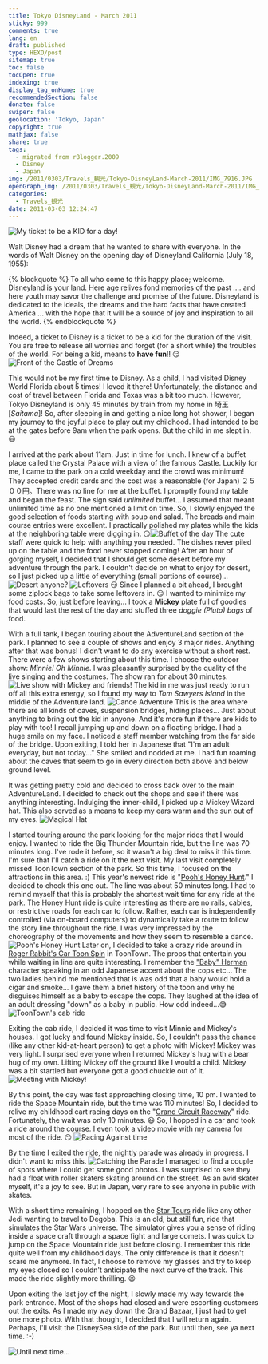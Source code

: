 ```yaml
---
title: Tokyo DisneyLand - March 2011
sticky: 999
comments: true
lang: en
draft: published
type: HEXO/post
sitemap: true
toc: false
tocOpen: true
indexing: true
display_tag_onHome: true
recommendedSection: false
donate: false
swiper: false
geolocation: 'Tokyo, Japan'
copyright: true
mathjax: false
share: true
tags:
  - migrated from rBlogger.2009
  - Disney
  - Japan
img: /2011/0303/Travels_観光/Tokyo-DisneyLand-March-2011/IMG_7916.JPG
openGraph_img: /2011/0303/Travels_観光/Tokyo-DisneyLand-March-2011/IMG_7916.JPG
categories:
  - Travels_観光
date: 2011-03-03 12:24:47
---
```


 ![My ticket to be a KID for a day!](./Tokyo-DisneyLand-March-2011/IMG_7911.JPG)

 Walt Disney had a dream that he wanted to share with everyone. In the words of Walt Disney on the opening day of Disneyland California (July 18, 1955):

 {% blockquote %}
  To all who come to this happy place; welcome. Disneyland is your land. Here age relives fond memories of the past .... and here youth may savor the challenge and promise of the future. Disneyland is dedicated to the ideals, the dreams and the hard facts that have created America ... with the hope that it will be a source of joy and inspiration to all the world.
 {% endblockquote %}

 Indeed, a ticket to Disney is a ticket to be a kid for the duration of the visit. You are free to release all worries and forget (for a short while) the troubles of the world. For being a kid, means to <b>have fun</b>!! 😏
 ![Front of the Castle of Dreams](./Tokyo-DisneyLand-March-2011/IMG_7930.JPG)

 This would not be my first time to Disney. As a child, I had visited Disney World Florida about 5 times! I loved it there! Unfortunately, the distance and cost of travel between Florida and Texas was a bit too much. However, Tokyo Disneyland is only 45 minutes by train from my home in 埼玉 [<i>Saitama</i>]!
 So, after sleeping in and getting a nice long hot shower, I began my journey to the joyful place to play out my childhood. I had intended to be at the gates before 9am when the park opens. But the child in me slept in. 😃

 I arrived at the park about 11am. Just in time for lunch. I knew of a buffet place called the Crystal Palace with a view of the famous Castle. Luckily for me, I came to the park on a cold weekday and the crowd was minimum! They accepted credit cards and the cost was a reasonable (for Japan) ２５００円。There was no line for me at the buffet. I promptly found my table and began the feast. The sign said <i>unlimited</i> buffet... I assumed that meant unlimited time as no one mentioned a limit on time. So, I slowly enjoyed the good selection of foods starting with soup and salad. The breads and main course entries were excellent. I practically polished my plates while the kids at the neighboring table were digging in. 😏![Buffet of the day](./Tokyo-DisneyLand-March-2011/IMG_7938.JPG)
 The cute staff were quick to help with anything you needed. The dishes never piled up on the table and the food never stopped coming! After an hour of gorging myself, I decided that I should get some desert before my adventure through the park. I couldn't decide on what to enjoy for desert, so I just picked up a little of everything (small portions of course)... ![Desert anyone?](./Tokyo-DisneyLand-March-2011/IMG_7942.JPG)
 ![Leftovers 😏](./Tokyo-DisneyLand-March-2011/IMG_7946.JPG) Since I planned a bit ahead, I brought some ziplock bags to take some leftovers in. 😏 I wanted to minimize my food costs. So, just before leaving... I took a <b>Mickey</b> plate full of goodies that would last the rest of the day and stuffed three <i>doggie (Pluto) bags</i> of food.




 With a full tank, I began touring about the AdventureLand section of the park. I planned to see a couple of shows and enjoy 3 major rides. Anything after that was bonus!  I didn't want to do any exercise without a short rest. There were a few shows starting about this time. I choose the outdoor show: <i>Minnie! Oh Minnie</i>. I was pleasantly surprised by the quality of the live singing and the costumes. The show ran for about 30 minutes.![Live show with Mickey and friends!](./Tokyo-DisneyLand-March-2011/IMG_8020.JPG) The kid in me was just ready to run off all this extra energy, so I found my way to <i>Tom Sawyers Island</i> in the middle of the Adventure land. ![Canoe Adventure](./Tokyo-DisneyLand-March-2011/IMG_8113.JPG) This is the area where there are all kinds of caves, suspension bridges, hiding places... Just about anything to bring out the kid in anyone. And it's more fun if there are kids to play with too! I recall jumping up and down on a floating bridge. I had a huge smile on my face. I noticed a staff member watching from the far side of the bridge. Upon exiting, I told her in Japanese that "I'm an adult everyday, but not today..." She smiled and nodded at me. I had fun roaming about the caves that seem to go in every direction both above and below ground level. 

 It was getting pretty cold and decided to cross back over to the main AdventureLand. I decided to check out the shops and see if there was anything interesting. Indulging the inner-child, I picked up a Mickey Wizard hat. This also served as a means to keep my ears warm and the sun out of my eyes. 
 ![Magical Hat](./Tokyo-DisneyLand-March-2011/IMG_8121.JPG)


 I started touring around the park looking for the major rides that I would enjoy. I wanted to ride the Big Thunder Mountain ride, but the line was 70 minutes long. I've rode it before, so it wasn't a big deal to miss it this time. I'm sure that I'll catch a ride on it the next visit.  My last visit completely missed ToonTown section of the park. So this time, I focused on the attractions in this area. :)
 This year's newest ride is "[Pooh's Honey Hunt](./Tokyo-DisneyLand-March-2011/http://en.wikipedia.org/wiki/Pooh's_Hunny_Hunt)." I decided to check this one out. The line was about 50 minutes long. I had to remind myself that this is probably the shortest wait time for any ride at the park. The Honey Hunt ride is quite interesting as there are no rails, cables, or restrictive roads for each car to follow. Rather, each car is independently controlled (via on-board computers) to dynamically take a route to follow the story line throughout the ride. I was very impressed by the choreography of the movements and how they seem to resemble a dance. ![Pooh's Honey Hunt](./Tokyo-DisneyLand-March-2011/IMG_8137.JPG)
 Later on, I decided to take a crazy ride around in [Roger Rabbit's Car Toon Spin](./Tokyo-DisneyLand-March-2011/http://en.wikipedia.org/wiki/Roger_Rabbit's_Car_Toon_Spin) in ToonTown. The props that entertain you while waiting in line are quite interesting. I remember the ["Baby" Herman](./Tokyo-DisneyLand-March-2011/https://disney.wikia.com/wiki/Baby_Herman) character speaking in an odd Japanese accent about the cops etc... The two ladies behind me mentioned that is was odd that a baby would hold a cigar and smoke... I gave them a brief history of the toon and why he disguises himself as a baby to escape the cops. They laughed at the idea of an adult dressing "down" as a baby in public. How odd indeed...😅![ToonTown's cab ride](./Tokyo-DisneyLand-March-2011/IMG_8156.JPG)

 Exiting the cab ride, I decided it was time to visit Minnie and Mickey's houses. I got lucky and found Mickey inside. So, I couldn't pass the chance (like any other kid-at-heart person) to get a photo with Mickey! Mickey was very light. I surprised everyone when I returned Mickey's hug with a bear hug of my own. Lifting Mickey off the ground like I would a child. Mickey was a bit startled but everyone got a good chuckle out of it. ![Meeting with Mickey!](./Tokyo-DisneyLand-March-2011/IMG_8179.JPG)

 By this point, the day was fast approaching closing time, 10 pm. I wanted to ride the Space Mountain ride, but the time was 110 minutes! So, I decided to relive my childhood cart racing days on the "[Grand Circuit Raceway](./Tokyo-DisneyLand-March-2011/http://en.wikipedia.org/wiki/Autopia)" ride. Fortunately, the wait was only 10 minutes. 😃 So, I hopped in a car and took a ride around the course. I even took a video movie with my camera for most of the ride. 😏 ![Racing Against time](./Tokyo-DisneyLand-March-2011/IMG_8193.JPG)

 By the time I exited the ride, the nightly parade was already in progress. I didn't want to miss this. ![Catching the Parade](./Tokyo-DisneyLand-March-2011/IMG_8214.JPG) I managed to find a couple of spots where I could get some good photos. I was surprised to see they had a float with roller skaters skating around on the street. As an avid skater myself, it's a joy to see. But in Japan, very rare to see anyone in public with skates.

 With a short time remaining, I hopped on the [Star Tours](./Tokyo-DisneyLand-March-2011/http://en.wikipedia.org/wiki/Star_Tours) ride like any other Jedi wanting to travel to Degoba. This is an old, but still fun, ride that simulates the Star Wars universe. The simulator gives you a sense of riding inside a space craft through a space fight and large comets. I was quick to jump on the Space Mountain ride just before closing. I remember this ride quite well from my childhood days. The only difference is that it doesn't scare me anymore. In fact, I choose to remove my glasses and try to keep my eyes closed so I couldn't anticipate the next curve of the track. This made the ride slightly more thrilling. 😃

 Upon exiting the last joy of the night, I slowly made my way towards the park entrance. Most of the shops had closed and were escorting customers out the exits. As I made my way down the Grand Bazaar, I just had to get one more photo. With that thought, I decided that I will return again. Perhaps, I'll visit the DisneySea side of the park. But until then, see ya next time. :-)

 ![Until next time...](./Tokyo-DisneyLand-March-2011/IMG_8228.JPG)